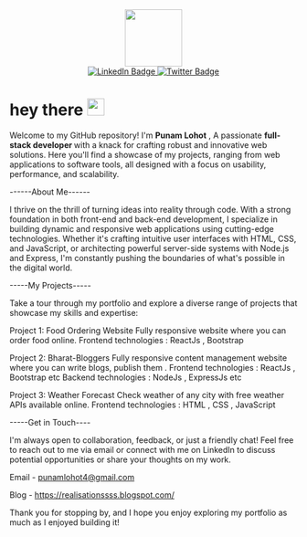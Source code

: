 <div id="header" align="center">
  <img src="https://media.giphy.com/media/M9gbBd9nbDrOTu1Mqx/giphy.gif" width="100"/>
</div>

<div id="badges" align="center">
  <a href="https://www.linkedin.com/in/punam-lohot-a05524202/">
    <img src="https://img.shields.io/badge/LinkedIn-blue?style=for-the-badge&logo=linkedin&logoColor=white" alt="LinkedIn Badge"/>
  </a>
  <a href="https://twitter.com/PunamLohot">
    <img src="https://img.shields.io/badge/Twitter-blue?style=for-the-badge&logo=twitter&logoColor=white" alt="Twitter Badge"/>
  </a>
</div>

<h1>
  hey there
  <img src="https://media.giphy.com/media/hvRJCLFzcasrR4ia7z/giphy.gif" width="30px"/>
</h1>

Welcome to my GitHub repository! I'm <b>Punam Lohot</b> ,
A passionate <b> full-stack developer </b> with a knack for crafting robust and innovative web solutions. Here you'll find a showcase of my projects, ranging from web applications to software tools, all designed with a focus on usability, performance, and scalability.


------About Me------

I thrive on the thrill of turning ideas into reality through code. With a strong foundation in both front-end and back-end development, I specialize in building dynamic and responsive web applications using cutting-edge technologies. Whether it's crafting intuitive user interfaces with HTML, CSS, and JavaScript, or architecting powerful server-side systems with Node.js and Express, I'm constantly pushing the boundaries of what's possible in the digital world.

-----My Projects-----

Take a tour through my portfolio and explore a diverse range of projects that showcase my skills and expertise:

Project 1: 
Food Ordering Website 
Fully responsive website where you can order food online. 
Frontend technologies : ReactJs , Bootstrap  

Project 2: 
Bharat-Bloggers 
Fully responsive content management website where you can write blogs, publish them .
Frontend technologies : ReactJs , Bootstrap etc
Backend technologies : NodeJs , ExpressJs etc

Project 3:
Weather Forecast
Check weather of any city with free weather APIs available online.
Frontend technologies : HTML , CSS , JavaScript 

-----Get in Touch----

I'm always open to collaboration, feedback, or just a friendly chat! Feel free to reach out to me via email or connect with me on LinkedIn to discuss potential opportunities or share your thoughts on my work.

Email - punamlohot4@gmail.com

Blog - https://realisationssss.blogspot.com/

Thank you for stopping by, and I hope you enjoy exploring my portfolio as much as I enjoyed building it!
